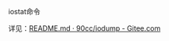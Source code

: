 

iostat命令

详见：[README.md · 90cc/iodump - Gitee.com](https://gitee.com/90cc/iodump/blob/master/README.md)